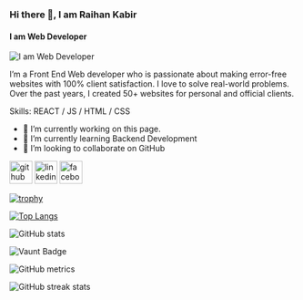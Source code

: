 ### Hi there 👋, I am Raihan Kabir
#### I am Web Developer
![I am Web Developer](https://scontent.fdac31-1.fna.fbcdn.net/v/t1.6435-9/121465525_2533896146909702_6033647557779964425_n.jpg?stp=dst-jpg_s960x960_tt6&_nc_cat=105&ccb=1-7&_nc_sid=cc71e4&_nc_eui2=AeFBadQdD2VRRi9riwbmCRX9oskCtDgP00CiyQK0OA_TQOlS-IpH_RjIDaWKzTObrKeWkyHCekk1wgGwFYVuUKbg&_nc_ohc=aL-riNjpnScQ7kNvgHikMx8&_nc_oc=Adj4y7PlQ1jbhtdcHgaOXfEcaKybIoDwfrBDuJxCpmaeX4DZRwgwafKwusN-ARpmgG8&_nc_zt=23&_nc_ht=scontent.fdac31-1.fna&_nc_gid=Aa4YMMx-rmL6-U0hX78XSPy&oh=00_AYDHNAInYzFcYDBkQ2Y4Qpqk2RjfDnqxjyyfGSHpz2SkNQ&oe=67BDC981)

I’m a Front End Web developer who is passionate about making error-free websites with 100% client satisfaction. I love to solve real-world problems. Over the past years, I created 50+ websites for personal and official clients.

Skills: REACT / JS / HTML / CSS

- 🔭 I’m currently working on this page. 
- 🌱 I’m currently learning Backend Development 
- 👯 I’m looking to collaborate on GitHub 


[<img src='https://cdn.jsdelivr.net/npm/simple-icons@3.0.1/icons/github.svg' alt='github' height='40'>](https://github.com/raihan-cse)  [<img src='https://cdn.jsdelivr.net/npm/simple-icons@3.0.1/icons/linkedin.svg' alt='linkedin' height='40'>](https://www.linkedin.com/in/raihan-kabir-384274143/)  [<img src='https://cdn.jsdelivr.net/npm/simple-icons@3.0.1/icons/facebook.svg' alt='facebook' height='40'>](https://www.facebook.com/rkps.dev)  

[![trophy](https://github-profile-trophy.vercel.app/?username=raihan-cse)](https://github.com/ryo-ma/github-profile-trophy)

[![Top Langs](https://github-readme-stats.vercel.app/api/top-langs/?username=raihan-cse)](https://github.com/anuraghazra/github-readme-stats)

![GitHub stats](https://github-readme-stats.vercel.app/api?username=raihan-cse&show_icons=true&count_private=true)  

![Vaunt Badge](https://api.vaunt.dev/v1/github/entities/raihan-cse/contributions?format=svg&private=true)  

![GitHub metrics](https://metrics.lecoq.io/raihan-cse)  

![GitHub streak stats](https://streak-stats.demolab.com/?user=raihan-cse)  

